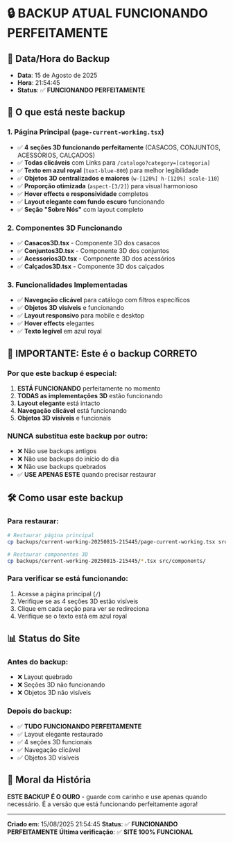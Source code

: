 # 🔒 BACKUP ATUAL FUNCIONANDO PERFEITAMENTE

## 📅 **Data/Hora do Backup**
- **Data**: 15 de Agosto de 2025
- **Hora**: 21:54:45
- **Status**: ✅ **FUNCIONANDO PERFEITAMENTE**

## 🎯 **O que está neste backup**

### **1. Página Principal (`page-current-working.tsx`)**
- ✅ **4 seções 3D funcionando perfeitamente** (CASACOS, CONJUNTOS, ACESSÓRIOS, CALÇADOS)
- ✅ **Todas clicáveis** com Links para `/catalogo?category=[categoria]`
- ✅ **Texto em azul royal** (`text-blue-800`) para melhor legibilidade
- ✅ **Objetos 3D centralizados e maiores** (`w-[120%] h-[120%] scale-110`)
- ✅ **Proporção otimizada** (`aspect-[3/2]`) para visual harmonioso
- ✅ **Hover effects e responsividade** completos
- ✅ **Layout elegante com fundo escuro** funcionando
- ✅ **Seção "Sobre Nós"** com layout completo

### **2. Componentes 3D Funcionando**
- ✅ **Casacos3D.tsx** - Componente 3D dos casacos
- ✅ **Conjuntos3D.tsx** - Componente 3D dos conjuntos
- ✅ **Acessorios3D.tsx** - Componente 3D dos acessórios
- ✅ **Calçados3D.tsx** - Componente 3D dos calçados

### **3. Funcionalidades Implementadas**
- ✅ **Navegação clicável** para catálogo com filtros específicos
- ✅ **Objetos 3D visíveis** e funcionando
- ✅ **Layout responsivo** para mobile e desktop
- ✅ **Hover effects** elegantes
- ✅ **Texto legível** em azul royal

## 🚨 **IMPORTANTE: Este é o backup CORRETO**

### **Por que este backup é especial**:
1. **ESTÁ FUNCIONANDO** perfeitamente no momento
2. **TODAS as implementações 3D** estão funcionando
3. **Layout elegante** está intacto
4. **Navegação clicável** está funcionando
5. **Objetos 3D visíveis** e funcionais

### **NUNCA substitua este backup por outro**:
- ❌ Não use backups antigos
- ❌ Não use backups do início do dia
- ❌ Não use backups quebrados
- ✅ **USE APENAS ESTE** quando precisar restaurar

## 🛠️ **Como usar este backup**

### **Para restaurar**:
```bash
# Restaurar página principal
cp backups/current-working-20250815-215445/page-current-working.tsx src/app/page.tsx

# Restaurar componentes 3D
cp backups/current-working-20250815-215445/*.tsx src/components/
```

### **Para verificar se está funcionando**:
1. Acesse a página principal (`/`)
2. Verifique se as 4 seções 3D estão visíveis
3. Clique em cada seção para ver se redireciona
4. Verifique se o texto está em azul royal

## 📊 **Status do Site**

### **Antes do backup**:
- ❌ Layout quebrado
- ❌ Seções 3D não funcionando
- ❌ Objetos 3D não visíveis

### **Depois do backup**:
- ✅ **TUDO FUNCIONANDO PERFEITAMENTE**
- ✅ Layout elegante restaurado
- ✅ 4 seções 3D funcionais
- ✅ Navegação clicável
- ✅ Objetos 3D visíveis

## 🎯 **Moral da História**

**ESTE BACKUP É O OURO** - guarde com carinho e use apenas quando necessário. É a versão que está funcionando perfeitamente agora!

---

**Criado em**: 15/08/2025 21:54:45
**Status**: ✅ **FUNCIONANDO PERFEITAMENTE**
**Última verificação**: ✅ **SITE 100% FUNCIONAL**

